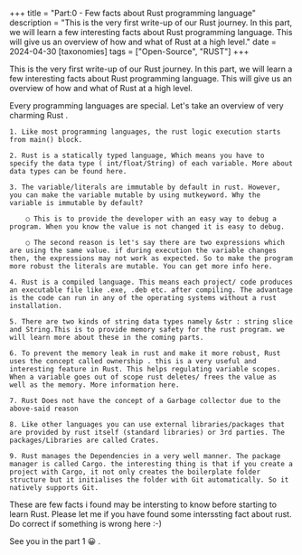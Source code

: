 +++
title = "Part:0 - Few facts about Rust programming language"
description = "This is the very first write-up of our Rust journey. In this part, we will learn a few interesting facts about Rust programming language. This will give us an overview of how and what of Rust at a high level."
date = 2024-04-30
[taxonomies] 
tags = ["Open-Source", "RUST"]
+++

This is the very first write-up of our Rust journey. In this part, we will learn a few interesting facts about Rust programming language. This will give us an overview of how and what of Rust at a high level.

Every programming languages are special. Let's take an overview of very charming Rust .

    1. Like most programming languages, the rust logic execution starts from main() block.

    2. Rust is a statically typed language, Which means you have to specify the data type ( int/float/String) of each variable. More about data types can be found here.

    3. The variable/literals are immutable by default in rust. However, you can make the variable mutable by using mutkeyword. Why the variable is immutable by default?

        ○ This is to provide the developer with an easy way to debug a program. When you know the value is not changed it is easy to debug.

        ○ The second reason is let's say there are two expressions which are using the same value. if during execution the variable changes then, the expressions may not work as expected. So to make the program more robust the literals are mutable. You can get more info here.

    4. Rust is a compiled language. This means each project/ code produces an executable file like .exe, .deb etc. after compiling. The advantage is the code can run in any of the operating systems without a rust installation.

    5. There are two kinds of string data types namely &str : string slice and String.This is to provide memory safety for the rust program. we will learn more about these in the coming parts.

    6. To prevent the memory leak in rust and make it more robust, Rust uses the concept called ownership . this is a very useful and interesting feature in Rust. This helps regulating variable scopes. When a variable goes out of scope rust deletes/ frees the value as well as the memory. More information here.

    7. Rust Does not have the concept of a Garbage collector due to the above-said reason

    8. Like other languages you can use external libraries/packages that are provided by rust itself (standard libraries) or 3rd parties. The packages/Libraries are called Crates.
    
    9. Rust manages the Dependencies in a very well manner. The package manager is called Cargo. the interesting thing is that if you create a project with Cargo, it not only creates the boilerplate folder structure but it initialises the folder with Git automatically. So it natively supports Git.

These are few facts i found may be intersting to know before starting to learn Rust. Please let me if you have found some interssting fact about rust. Do correct if something is wrong here :-)

See you in the part 1 😀 .
